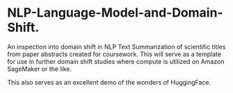 # NLP-Language-Model-and-Domain-Shift.
An inspection into domain shift in NLP Text Summarization of scientific titles from paper abstracts created for coursework. This will serve as a template for use in further domain shift studies where compute is utilized on Amazon SageMaker or the like.

This also serves as an excellent demo of the wonders of HuggingFace.
